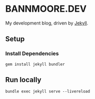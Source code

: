 # BANNMOORE.DEV

My development blog, driven by [Jekyll](https://jekyllrb.com/docs/).

## Setup

### Install Dependencies

```
gem install jekyll bundler
```

## Run locally

```
bundle exec jekyll serve --livereload
```